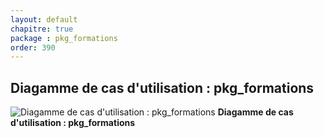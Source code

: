 ```yaml
---
layout: default
chapitre: true
package : pkg_formations
order: 390
---
```


## Diagamme de cas d'utilisation : pkg_formations

![Diagamme de cas d'utilisation : pkg_formations](/prototype/diagrammes/pkg_formations/uses_cases_pkg_technologies.svg)
**Diagamme de cas d'utilisation : pkg_formations**